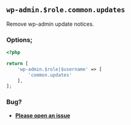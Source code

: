 ## `wp-admin.$role.common.updates`

Remove wp-admin update notices.

### Options;

```php
<?php

return [
    'wp-admin.$role|$username' => [
        'common.updates'
    ],
];
```

### Bug?

- **[Please open an issue](https://github.com/darrenjacoby/intervention/issues/new?title=[wp-admin.common.updates]&labels=bug&assignees=darrenjacoby)**
